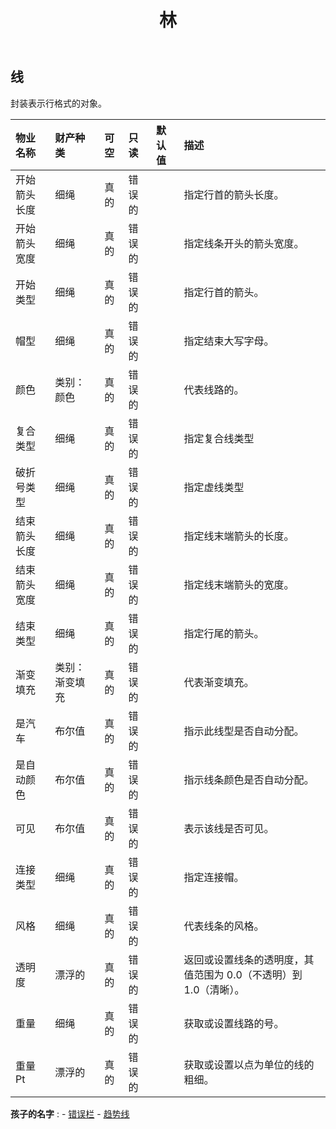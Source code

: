 ﻿---
title: 林
second_title: Aspose.Cells Cloud Documen
type: docs
url: /zh/specification/model/line/
description: Aspose.Cells 云模型规格：线。轻松处理 Excel 和其他电子表格文档，具有打开、生成、编辑、拆分、合并、比较和转换等功能
weight: 50
---
## **线**

封装表示行格式的对象。

|物业名称|财产种类|可空|只读|默认值|描述|
|:- |:- |:- |:- |:- |:- |
|开始箭头长度|细绳|真的|错误的||指定行首的箭头长度。|
|开始箭头宽度|细绳|真的|错误的||指定线条开头的箭头宽度。|
|开始类型|细绳|真的|错误的||指定行首的箭头。|
|帽型|细绳|真的|错误的||指定结束大写字母。|
|颜色|类别：颜色|真的|错误的||代表线路的。|
|复合类型|细绳|真的|错误的||指定复合线类型|
|破折号类型|细绳|真的|错误的||指定虚线类型|
|结束箭头长度|细绳|真的|错误的||指定线末端箭头的长度。|
|结束箭头宽度|细绳|真的|错误的||指定线末端箭头的宽度。|
|结束类型|细绳|真的|错误的||指定行尾的箭头。|
|渐变填充|类别：渐变填充|真的|错误的||代表渐变填充。|
|是汽车|布尔值|真的|错误的||指示此线型是否自动分配。|
|是自动颜色|布尔值|真的|错误的||指示线条颜色是否自动分配。|
|可见|布尔值|真的|错误的||表示该线是否可见。|
|连接类型|细绳|真的|错误的||指定连接帽。|
|风格|细绳|真的|错误的||代表线条的风格。|
|透明度|漂浮的|真的|错误的||返回或设置线条的透明度，其值范围为 0.0（不透明）到 1.0（清晰）。|
|重量|细绳|真的|错误的||获取或设置线路的号。|
|重量Pt|漂浮的|真的|错误的||获取或设置以点为单位的线的粗细。|

**孩子的名字** : 
	-  [错误栏](errorbar) 
	-  [趋势线](trendline) 
